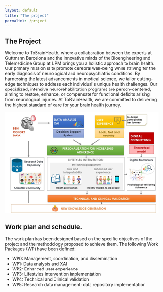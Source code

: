 ```yaml
---
layout: default
title: "The project"
permalink: /project
---
```


## The Project

Welcome to ToBrainHealth, where a collaboration between the experts at Guttmann Barcelona and the innovative minds of the Bioengineering and Telemedicine Group at UPM brings you a holistic approach to brain health. Our primary mission is to promote cerebral well-being while striving for the early diagnosis of neurological and neuropsychiatric conditions. By harnessing the latest advancements in medical science, we tailor cutting-edge techniques to address each individual's unique health challenges. Our specialized, intensive neurorehabilitation programs are person-centered, aiming to restore, enhance, or compensate for functional deficits arising from neurological injuries. At ToBrainHealth, we are committed to delivering the highest standard of care for your brain health journey.

![Figure](assets/images/project/Figure1.png)

## Work plan and schedule.

The work plan has been designed based on the specific objectives of the project and the methodology proposed to achieve them. The following Work Packages (WP) have been defined:
- WP0: Management, coordination, and dissemination
- WP1: Data analysis and XAI
- WP2: Enhanced user experience
- WP3: Lifestyles intervention implementation
- WP4: Technical and Clinical validation
- WP5: Research data management: data repository implementation